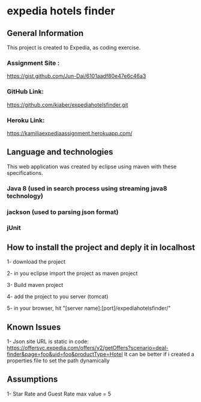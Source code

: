 # expedia hotels finder

## General Information
This project is created to Expedia, as coding exercise.

### Assignment Site : 
https://gist.github.com/Jun-Dai/6101aadf80e47e6c46a3

### GitHub Link:
https://github.com/kjaber/expediahotelsfinder.git

### Heroku Link:
https://kamiliaexpediaassignment.herokuapp.com/


## Language and technologies
This web application was created by eclipse using maven with these specifications.

### Java 8 (used in search process using streaming java8 technology)

### jackson (used to parsing json format)

### jUnit


## How to install the project and deply it in localhost 

1- download the project

2- in you eclipse import the project as maven project

3- Build maven project

4- add the project to you server (tomcat)

5- in your browser, hit "[server name]:[port]/expediahotelsfinder/"


## Known Issues 
1- Json site URL is static in code: https://offersvc.expedia.com/offers/v2/getOffers?scenario=deal-finder&page=foo&uid=foo&productType=Hotel
It can be better if i created a properties file to set the path dynamically



## Assumptions

1- Star Rate and Guest Rate max value = 5 

